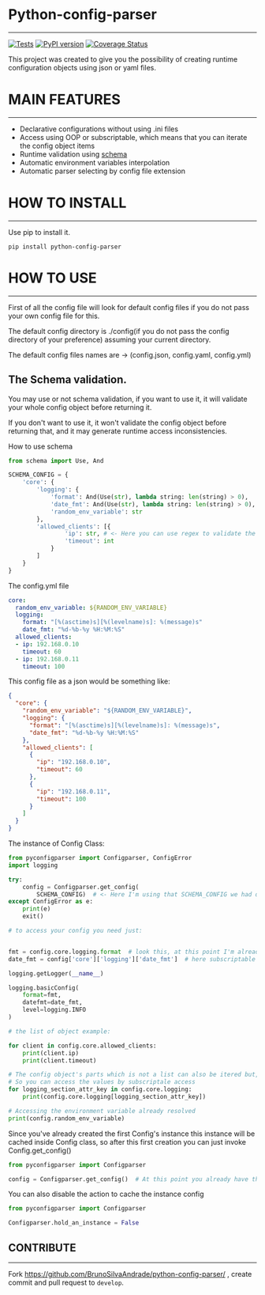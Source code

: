 Python-config-parser
===
---
[![Tests](https://github.com/BrunoSilvaAndrade/python-config-parser/actions/workflows/tests.yml/badge.svg)](https://github.com/BrunoSilvaAndrade/python-config-parser/actions/workflows/tests.yml)
[![PyPI version](https://badge.fury.io/py/python-config-parser.svg)](https://badge.fury.io/py/python-config-parser)
[![Coverage Status](https://coveralls.io/repos/github/BrunoSilvaAndrade/python-config-parser/badge.svg)](https://coveralls.io/github/BrunoSilvaAndrade/python-config-parser)

This project was created to give you the possibility
of creating runtime configuration objects using json or yaml files.

MAIN FEATURES
===
---
* Declarative configurations without using .ini files
* Access using OOP or subscriptable, which means that you can iterate the config object items
* Runtime validation using [schema](https://github.com/keleshev/schema)
* Automatic environment variables interpolation
* Automatic parser selecting by config file extension

HOW TO INSTALL
===
---
Use pip to install it.

```shell
pip install python-config-parser
```

HOW TO USE
===
---
First of all the config file will look for default config files if you do not pass your own config file for this.

The default config directory is ./config(if you do not pass the config directory of your preference) assuming your current directory.

The default config files names are -> (config.json, config.yaml, config.yml)




The Schema validation.
---

You may use or not schema validation, if you want to use it, it will validate your whole config object before returning it.

If you don't want to use it, it won't validate the config object before returning that, and it may generate runtime access inconsistencies.

How to use schema

```python
from schema import Use, And

SCHEMA_CONFIG = {
    'core': {
        'logging': {
            'format': And(Use(str), lambda string: len(string) > 0),
            'date_fmt': And(Use(str), lambda string: len(string) > 0),
            'random_env_variable': str
        },
        'allowed_clients': [{
                'ip': str, # <- Here you can use regex to validate the ip format
                'timeout': int
            }
        ]
    }
}

```

The config.yml file
```yaml
core:
  random_env_variable: ${RANDOM_ENV_VARIABLE}
  logging:
    format: "[%(asctime)s][%(levelname)s]: %(message)s"
    date_fmt: "%d-%b-%y %H:%M:%S"
  allowed_clients:
  - ip: 192.168.0.10
    timeout: 60
  - ip: 192.168.0.11
    timeout: 100
```
This config file as a json would be something like:

```json
{
  "core": {
    "random_env_variable": "${RANDOM_ENV_VARIABLE}",
    "logging": {
      "format": "[%(asctime)s][%(levelname)s]: %(message)s",
      "date_fmt": "%d-%b-%y %H:%M:%S"
    },
    "allowed_clients": [
      {
        "ip": "192.168.0.10",
        "timeout": 60
      },
      {
        "ip": "192.168.0.11",
        "timeout": 100
      }
    ]
  }
}
```

The instance of Config Class:

```python
from pyconfigparser import Configparser, ConfigError
import logging

try:
    config = Configparser.get_config(
        SCHEMA_CONFIG)  # <- Here I'm using that SCHEMA_CONFIG we had declared, and the dir file default value is being used
except ConfigError as e:
    print(e)
    exit()

# to access your config you need just:


fmt = config.core.logging.format  # look this, at this point I'm already using the config variable
date_fmt = config['core']['logging']['date_fmt']  # here subscriptable access

logging.getLogger(__name__)

logging.basicConfig(
    format=fmt,
    datefmt=date_fmt,
    level=logging.INFO
)

# the list of object example:

for client in config.core.allowed_clients:
    print(client.ip)
    print(client.timeout)

# The config object's parts which is not a list can also be itered but, it'll give you the attribute's names
# So you can access the values by subscriptale access
for logging_section_attr_key in config.core.logging:
    print(config.core.logging[logging_section_attr_key])

# Accessing the environment variable already resolved
print(config.random_env_variable)

```
Since you've already created the first Config's instance this instance will be cached inside Config class,
so after this first creation you can just invoke Config.get_config()

```python
from pyconfigparser import Configparser

config = Configparser.get_config()  # At this point you already have the configuration properties in your config object
```

You can also disable the action to cache the instance config

```python
from pyconfigparser import Configparser

Configparser.hold_an_instance = False
```


CONTRIBUTE
---
---

Fork https://github.com/BrunoSilvaAndrade/python-config-parser/ , create commit and pull request to ``develop``.
